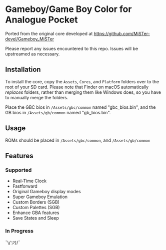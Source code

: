# Gameboy/Game Boy Color for Analogue Pocket
Ported from the original core developed at https://github.com/MiSTer-devel/Gameboy_MiSTer

Please report any issues encountered to this repo. Issues will be upstreamed as necessary.

## Installation
To install the core, copy the `Assets`, `Cores`, and `Platform` folders over to the root of your SD card. Please note that Finder on macOS automatically _replaces_ folders, rather than merging them like Windows does, so you have to manually merge the folders.

Place the GBC bios in `/Assets/gbc/common` named "gbc_bios.bin", and the GB bios in `/Assets/gb/common` named "gb_bios.bin".


## Usage
ROMs should be placed in `/Assets/gbc/common`, and `/Assets/gb/common`

## Features

### Supported
* Real-Time Clock
* Fastforward
* Original Gameboy display modes
* Super Gameboy Emulation
* Custom Borders (SGB)
* Custom Palettes (SGB)
* Enhance GBA features
* Save States and Sleep

### In Progress
¯\\_(ツ)_/¯
